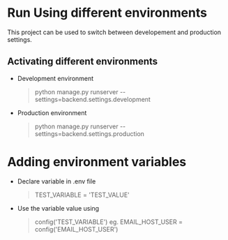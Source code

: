 # Run Using different environments

This project can be used to switch between developement and production settings.

## Activating different environments

- Development environment

  > python manage.py runserver --settings=backend.settings.development

- Production environment
  > python manage.py runserver --settings=backend.settings.production

# Adding environment variables

- Declare variable in .env file
  > TEST_VARIABLE = 'TEST_VALUE'
- Use the variable value using
  > config('TEST_VARIABLE')
  > eg. EMAIL_HOST_USER = config('EMAIL_HOST_USER')
